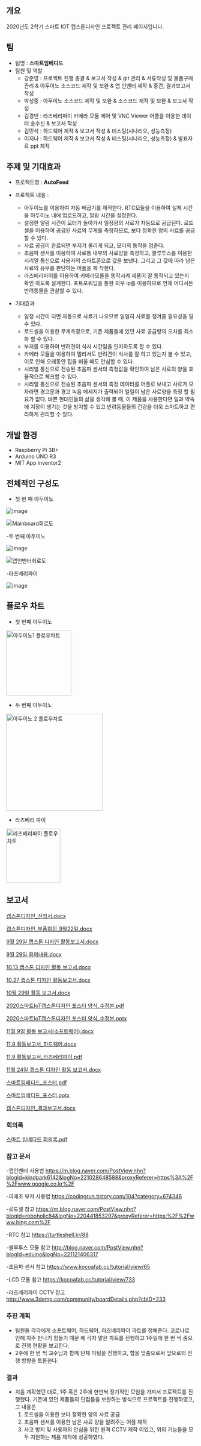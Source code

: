 


## 개요
2020년도 2학기 스마트 IOT 캡스톤디자인 프로젝트 관리 페이지입니다.
## 팀
- 팀명 : **스마트임베디드**
- 팀원 및 역할
    - 강준영 : 프로젝트 진행 총괄 & 보고서 작성 & git 관리  & 서류작성 및 물품구매 관리 & 아두이노 소스코드 제작 및 보완 & 앱 인벤터 제작 & 중간, 결과보고서 작성
    - 박성중 : 아두이노 소스코드 제작 및 보완 & 소스코드 제작 및 보완 & 보고서 작성
    - 김경빈 : 라즈베리파이 카메라 모듈 제어 및 VNC Viewer 어플을 이용한 데이터 송수신 & 보고서 작성
    - 김민석 : 하드웨어 제작 & 보고서 작성 & 테스팅(시나리오, 성능측정) 
    - 이지나 : 하드웨어 제작 & 보고서 작성 & 테스팅(시나리오, 성능측정) & 발표자료 ppt 제작
    
## 주제 및 기대효과
  - 프로젝트명 : **AutoFeed**
  
  - 프로젝트 내용 :
    - 아두이노를 이용하여 자동 배급기를 제작한다. RTC모듈을 이용하여 실제 시간을 아두이노 내에 업로드하고, 알람 시간을 설정한다.
    - 설정한 알람 시간이 모터가 돌아가서 일정량의 사료가 자동으로 공급된다. 로드셀을 이용하여 공급된 사료의 무게를 측정하므로, 보다 정확한 양의 사료를 공급할 수 있다.
    - 사료 공급이 완료되면 부저가 울리게 되고, 모터의 동작을 멈춘다.
    - 초음파 센서를 이용하여 사료통 내부의 사료양을 측정하고, 블루투스를 이용한 시리얼 통신으로 사용자의 스마트폰으로 값을 보낸다. 그리고 그 값에 따라 남은 사료의 유무를 판단하는 어플을 제       작한다.
    - 라즈베리파이를 이용하여 카메라모듈을 동작시켜 제품이 잘 동작되고 있는지 확인 하도록 설계한다. 포트포워딩을 통한 외부 ip를 이용하므로 언제 어디서든 반려동물을 관찰할 수 있다.
  
  - 기대효과
    - 일정 시간이 되면 자동으로 사료가 나오므로 일일히 사료를 챙겨줄 필요성을 덜 수 있다.
    - 로드셀을 이용한 무게측정으로, 기존 제품들에 있던 사료 공급량의 오차를 최소화 할 수 있다.
    - 부저를 이용하여 반려견이 식사 시간임을 인지하도록 할 수 있다.
    - 카메라 모듈을 이용하여 멀리서도 반려견이 식사를 잘 하고 있는지 볼 수 있고, 이로 인해 오래동안 집을 비울 때도 안심할 수 있다.
    - 시리얼 통신으로 전송된 초음파 센서의 측정값을 확인하여 남은 사료의 양을 효율적으로 체크할 수 있다.
    - 시리얼 통신으로 전송된 초음파 센서의 측정 데이터를 어플로 보내고 사료가 모자라면 경고문과 경고 녹음 메세지가 출력되어 일일이 남은 사료양을 측정 할 필요가 없다.
   바쁜 현대인들의 삶을 생각해 볼 때, 이 제품을 사용한다면 일과 약속에 지장이 생기는 것을 방지할 수 있고 반려동물들의 건강을 더욱 스마트하고 편리하게 관리할 수 있다.
   
## 개발 환경

  - Raspberry Pi 3B+
  - Arduino UNO R3 
  - MIT App inventor2
  
## 전체적인 구성도
- 첫 번 째 아두이노

![image](https://user-images.githubusercontent.com/71344823/94539919-d2c30e00-0280-11eb-9185-7e7012eeb095.png)

![Mainboard회로도](https://user-images.githubusercontent.com/71344823/100964131-4af0cd00-356b-11eb-8bce-d8b354b61e39.jpg)





-두 번째 아두이노

![image](https://user-images.githubusercontent.com/71344823/96357282-e8677d00-1134-11eb-9c2b-0fb40999b85d.png)

![앱인벤터회로도](https://user-images.githubusercontent.com/71344823/100964162-5cd27000-356b-11eb-985b-52044c030def.jpg)





-라즈베리파이

![image](https://user-images.githubusercontent.com/71344823/94540017-ef5f4600-0280-11eb-817a-41a7058ca417.png)

## 플로우 차트
- 첫 번째 아두이노                 
<img width="173" alt="아두이노1 플로우차트" src="https://user-images.githubusercontent.com/71344823/100492984-d0443e00-3175-11eb-9968-98a6d7cb7911.PNG"> 

- 두 번째 아두이노
<img width="257" alt="아두이노 2 플로우차트" src="https://user-images.githubusercontent.com/71344823/100492994-e8b45880-3175-11eb-8bce-ad49d1ba6061.PNG">

- 라즈베리 파이
<img width="144" alt="라즈베리파이 플로우차트" src="https://user-images.githubusercontent.com/71344823/101615269-450a5880-3a51-11eb-932c-e7f3d5b986f8.PNG">





## 보고서 
[캡스톤디자인_신청서.docx](https://github.com/JUNYOUNG96/AutoFeed/files/5276358/_.docx)

[캡스톤디자인_부품회의_9월22일.docx](https://github.com/JUNYOUNG96/AutoFeed/files/5276366/_._9.22.docx)

[9월 29일 캡스톤 디자인 활동보고서.docx](https://github.com/JUNYOUNG96/AutoFeed/files/5297822/9.29.docx)

[9월 29일 회의내용.docx](https://github.com/JUNYOUNG96/AutoFeed/files/5297820/9.29.docx)

[10.13 캡스톤 디자인 활동 보고서.docx](https://github.com/JUNYOUNG96/AutoFeed/files/5458766/10.13.docx)

[10.27 캡스톤 디자인 활동보고서.docx](https://github.com/JUNYOUNG96/AutoFeed/files/5458767/10.27.docx)

[10월 29일 활동 보고서.docx](https://github.com/JUNYOUNG96/AutoFeed/files/5458770/10.29.docx)

[2020스마트IoT캡스톤디자인 포스터 양식_수정본.pdf](https://github.com/JUNYOUNG96/AutoFeed/files/5458771/2020.IoT._.pdf)

[2020스마트IoT캡스톤디자인 포스터 양식_수정본.pptx](https://github.com/JUNYOUNG96/AutoFeed/files/5458773/2020.IoT._.pptx)

[11월 9일 활동 보고서(소프트웨어).docx](https://github.com/JUNYOUNG96/AutoFeed/files/5506494/11.9.docx)

[11.9 활동보고서_하드웨어.docx](https://github.com/JUNYOUNG96/AutoFeed/files/5610015/11.9._.docx)

[11.9 활동보고서_라즈베리파이.pdf](https://github.com/JUNYOUNG96/AutoFeed/files/5610026/11.9._.pdf)

[11월 24일 캡스톤 디자인 활동 보고서.docx](https://github.com/JUNYOUNG96/AutoFeed/files/5610014/11.24.docx)

[스마트임베디드_포스터.pdf](https://github.com/JUNYOUNG96/AutoFeed/files/5633666/_.pdf)

[스마트임베디드_포스터.pptx](https://github.com/JUNYOUNG96/AutoFeed/files/5633667/_.pptx)

[캡스톤디자인_결과보고서.docx](https://github.com/JUNYOUNG96/AutoFeed/files/5665056/_.docx)



### 회의록 

[스마트 임베디드 회의록.pdf](https://github.com/JUNYOUNG96/AutoFeed/files/5610027/default.pdf)


### 참고 문서

-앱인벤터 사용법
https://m.blog.naver.com/PostView.nhn?blogId=kindpark6142&logNo=221028648588&proxyReferer=https%3A%2F%2Fwww.google.co.kr%2F

-피에조 부저 사용법
https://codingrun.tistory.com/104?category=674346

-로드셀 참고
https://m.blog.naver.com/PostView.nhn?blogId=roboholic84&logNo=220441853297&proxyReferer=https:%2F%2Fwww.bing.com%2F

-RTC 참고
https://turtleshell.kr/88

-블루투스 모듈 참고
http://blog.naver.com/PostView.nhn?blogId=eduino&logNo=221121406317

-초음파 센서 참고
https://www.kocoafab.cc/tutorial/view/65

-LCD 모듈 참고
https://kocoafab.cc/tutorial/view/733

-라즈베리파이 CCTV 참고
http://www.3demp.com/community/boardDetails.php?cbID=233

### 추진 계획
 - 팀원들 각각에게 소프트웨어, 하드웨어, 라즈베리파이 파트를 정해준다. 코로나로 인해 자주 만나기 힘들기 때문    에 각자 맡은 파트를 진행하고 1주일에 한 번 씩 줌으로 진행 현황을 보고한다.
 - 2주에 한 번 씩 교수님과 함께 단체 미팅을 진행하고, 합을 맞춤으로써 앞으로의 진행 방향을 토론한다.
 
### 결과
 - 처음 계획했던 대로, 1주 혹은 2주에 한번씩 정기적인 모임을 가져서 프로젝트를 진행했다. 기존에 있던 제품들의 단점들을 보완하는 방식으로 프로젝트를 진행하였고, 그 내용은 
    1. 로드셀을 이용한 보다 정확한 양의 사료 공급
    2. 초음파 센서를 이용한 남은 사료 양을 알려주는 어플 제작
    3. 사고 방지 및 사용자의 안심을 위한 원격 CCTV 제작
    이었고, 위의 기능들을 모두 지원하는 제품 제작에 성공하였다.
